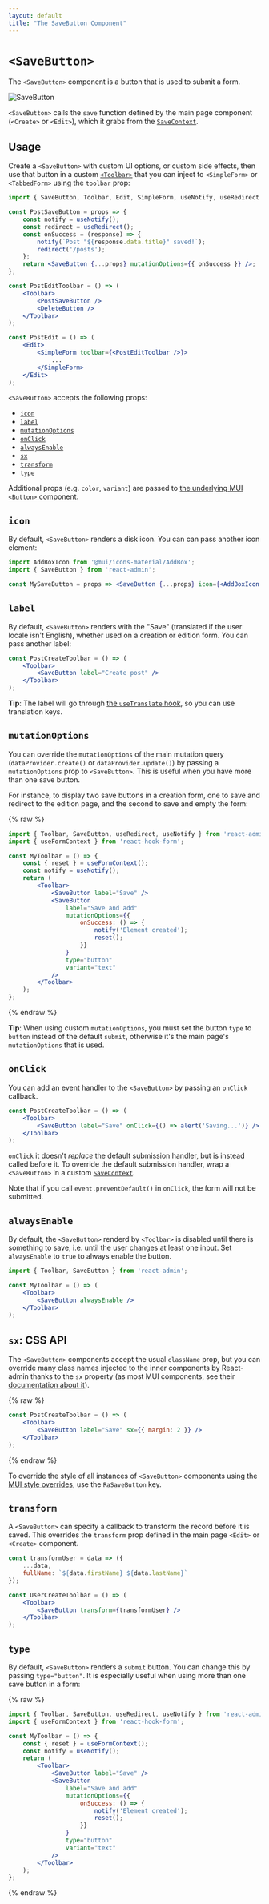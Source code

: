 ```yaml
---
layout: default
title: "The SaveButton Component"
---
```


# `<SaveButton>`

The `<SaveButton>` component is a button that is used to submit a form.

![SaveButton](./img/SaveButton.png)

`<SaveButton>` calls the `save` function defined by the main page component (`<Create>` or `<Edit>`), which it grabs from the [`SaveContext`](./useSaveContext.md).

## Usage

Create a `<SaveButton>` with custom UI options, or custom side effects, then use that button in a custom [`<Toolbar>`](./Toolbar.md) that you can inject to `<SimpleForm>` or `<TabbedForm>` using the `toolbar` prop:

```jsx
import { SaveButton, Toolbar, Edit, SimpleForm, useNotify, useRedirect } from 'react-admin';

const PostSaveButton = props => {
    const notify = useNotify();
    const redirect = useRedirect();
    const onSuccess = (response) => {
        notify(`Post "${response.data.title}" saved!`);
        redirect('/posts');
    };
    return <SaveButton {...props} mutationOptions={{ onSuccess }} />;
};

const PostEditToolbar = () => (
    <Toolbar>
        <PostSaveButton />
        <DeleteButton />
    </Toolbar>
);

const PostEdit = () => (
    <Edit>
        <SimpleForm toolbar={<PostEditToolbar />}>
            ...
        </SimpleForm>
    </Edit>
);
```

`<SaveButton>` accepts the following props:

- [`icon`](#icon)
- [`label`](#label)
- [`mutationOptions`](#mutationoptions)
- [`onClick`](#onclick)
- [`alwaysEnable`](#alwaysenable)
- [`sx`](#sx-css-api)
- [`transform`](#transform)
- [`type`](#type)

Additional props (e.g. `color`, `variant`) are passed to [the underlying MUI `<Button>` component](https://mui.com/components/buttons/).

## `icon`

By default, `<SaveButton>` renders a disk icon. You can can pass another icon element:

```jsx
import AddBoxIcon from '@mui/icons-material/AddBox';
import { SaveButton } from 'react-admin';

const MySaveButton = props => <SaveButton {...props} icon={<AddBoxIcon />} />;
```

## `label`

By default, `<SaveButton>` renders with the "Save" (translated if the user locale isn't English), whether used on a creation or edition form. You can pass another label:

```jsx
const PostCreateToolbar = () => (
    <Toolbar>
        <SaveButton label="Create post" />
    </Toolbar>
);
```

**Tip**: The label will go through [the `useTranslate` hook](./Translation.md), so you can use translation keys.

## `mutationOptions`

You can override the `mutationOptions` of the main mutation query (`dataProvider.create()` or `dataProvider.update()`) by passing a `mutationOptions` prop to `<SaveButton>`. This is useful when you have more than one save button.

For instance, to display two save buttons in a creation form, one to save and redirect to the edition page, and the second to save and empty the form:

{% raw %}
```jsx
import { Toolbar, SaveButton, useRedirect, useNotify } from 'react-admin';
import { useFormContext } from 'react-hook-form';

const MyToolbar = () => {
    const { reset } = useFormContext();
    const notify = useNotify();
    return (
        <Toolbar>
            <SaveButton label="Save" />
            <SaveButton 
                label="Save and add"
                mutationOptions={{
                    onSuccess: () => {
                        notify('Element created');
                        reset();
                    }}
                }
                type="button"
                variant="text"
            />
        </Toolbar>
    );
};
```
{% endraw %}

**Tip**: When using custom `mutationOptions`, you must set the button `type` to `button` instead of the default `submit`, otherwise it's the main page's `mutationOptions` that is used.

## `onClick`

You can add an event handler to the `<SaveButton>` by passing an `onClick` callback. 

```jsx
const PostCreateToolbar = () => (
    <Toolbar>
        <SaveButton label="Save" onClick={() => alert('Saving...')} />
    </Toolbar>
);
```

`onClick` it doesn't *replace* the default submission handler, but is instead called before it. To override the default submission handler, wrap a `<SaveButton>` in a custom [`SaveContext`](./useSaveContext.md).

Note that if you call `event.preventDefault()` in `onClick`, the form will not be submitted.

## `alwaysEnable`

By default, the `<SaveButton>` renderd by `<Toolbar>` is disabled until there is something to save, i.e. until the user changes at least one input. Set `alwaysEnable` to `true` to always enable the button.

```jsx
import { Toolbar, SaveButton } from 'react-admin';

const MyToolbar = () => (
    <Toolbar>
        <SaveButton alwaysEnable />
    </Toolbar>    
);
```

## `sx`: CSS API

The `<SaveButton>` components accept the usual `className` prop, but you can override many class names injected to the inner components by React-admin thanks to the `sx` property (as most MUI components, see their [documentation about it](https://mui.com/customization/how-to-customize/#overriding-nested-component-styles)).

{% raw %}
```jsx
const PostCreateToolbar = () => (
    <Toolbar>
        <SaveButton label="Save" sx={{ margin: 2 }} />
    </Toolbar>
);
```
{% endraw %}

To override the style of all instances of `<SaveButton>` components using the [MUI style overrides](https://mui.com/customization/globals/#css), use the `RaSaveButton` key.

## `transform`

A `<SaveButton>` can specify a callback to transform the record before it is saved. This overrides the `transform` prop defined in the main page `<Edit>` or `<Create>` component.

```jsx
const transformUser = data => ({
    ...data,
    fullName: `${data.firstName} ${data.lastName}`
});

const UserCreateToolbar = () => (
    <Toolbar>
        <SaveButton transform={transformUser} />
    </Toolbar>
);
```

## `type`

By default, `<SaveButton>` renders a `submit` button. You can change this by passing `type="button"`. It is especially useful when using more than one save button in a form:

{% raw %}
```jsx
import { Toolbar, SaveButton, useRedirect, useNotify } from 'react-admin';
import { useFormContext } from 'react-hook-form';

const MyToolbar = () => {
    const { reset } = useFormContext();
    const notify = useNotify();
    return (
        <Toolbar>
            <SaveButton label="Save" />
            <SaveButton 
                label="Save and add"
                mutationOptions={{
                    onSuccess: () => {
                        notify('Element created');
                        reset();
                    }}
                }
                type="button"
                variant="text"
            />
        </Toolbar>
    );
};
```
{% endraw %}
